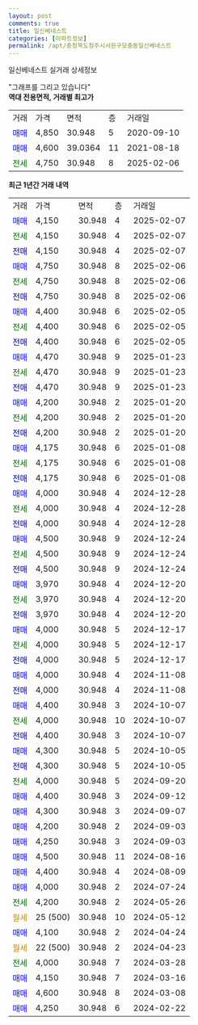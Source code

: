 ```yaml
---
layout: post
comments: true
title: 일신베네스트
categories: [아파트정보]
permalink: /apt/충청북도청주시서원구모충동일신베네스트
---
```


일신베네스트 실거래 상세정보

<script type="text/javascript">
  google.charts.load('current', {'packages':['line', 'corechart']});
  google.charts.setOnLoadCallback(drawChart);

  function drawChart() {
    var data = new google.visualization.DataTable();
    data.addColumn('date', '거래일');
    data.addColumn('number', "매매");
    data.addColumn('number', "전세");
    data.addColumn('number', "전매");

    data.addRows([[new Date(Date.parse("2025-02-07")), 4150, null, null], [new Date(Date.parse("2025-02-07")), null, 4150, null], [new Date(Date.parse("2025-02-07")), null, null, 4150], [new Date(Date.parse("2025-02-06")), 4750, null, null], [new Date(Date.parse("2025-02-06")), null, 4750, null], [new Date(Date.parse("2025-02-06")), null, null, 4750], [new Date(Date.parse("2025-02-05")), 4400, null, null], [new Date(Date.parse("2025-02-05")), null, 4400, null], [new Date(Date.parse("2025-02-05")), null, null, 4400], [new Date(Date.parse("2025-01-23")), 4470, null, null], [new Date(Date.parse("2025-01-23")), null, 4470, null], [new Date(Date.parse("2025-01-23")), null, null, 4470], [new Date(Date.parse("2025-01-20")), 4200, null, null], [new Date(Date.parse("2025-01-20")), null, 4200, null], [new Date(Date.parse("2025-01-20")), null, null, 4200], [new Date(Date.parse("2025-01-08")), 4175, null, null], [new Date(Date.parse("2025-01-08")), null, 4175, null], [new Date(Date.parse("2025-01-08")), null, null, 4175], [new Date(Date.parse("2024-12-28")), 4000, null, null], [new Date(Date.parse("2024-12-28")), null, 4000, null], [new Date(Date.parse("2024-12-28")), null, null, 4000], [new Date(Date.parse("2024-12-24")), 4500, null, null], [new Date(Date.parse("2024-12-24")), null, 4500, null], [new Date(Date.parse("2024-12-24")), null, null, 4500], [new Date(Date.parse("2024-12-20")), 3970, null, null], [new Date(Date.parse("2024-12-20")), null, 3970, null], [new Date(Date.parse("2024-12-20")), null, null, 3970], [new Date(Date.parse("2024-12-17")), 4000, null, null], [new Date(Date.parse("2024-12-17")), null, 4000, null], [new Date(Date.parse("2024-12-17")), null, null, 4000], [new Date(Date.parse("2024-11-08")), 4000, null, null], [new Date(Date.parse("2024-11-08")), null, null, 4000], [new Date(Date.parse("2024-10-07")), 4400, null, null], [new Date(Date.parse("2024-10-07")), null, 4000, null], [new Date(Date.parse("2024-10-07")), null, null, 4400], [new Date(Date.parse("2024-10-05")), 4300, null, null], [new Date(Date.parse("2024-10-05")), null, null, 4300], [new Date(Date.parse("2024-09-20")), null, 4000, null], [new Date(Date.parse("2024-09-12")), 4400, null, null], [new Date(Date.parse("2024-09-07")), 4300, null, null], [new Date(Date.parse("2024-09-03")), 4200, null, null], [new Date(Date.parse("2024-09-03")), 4250, null, null], [new Date(Date.parse("2024-08-16")), 4500, null, null], [new Date(Date.parse("2024-08-09")), 4400, null, null], [new Date(Date.parse("2024-07-24")), 4000, null, null], [new Date(Date.parse("2024-05-26")), null, 4200, null], [new Date(Date.parse("2024-05-12")), null, null, null], [new Date(Date.parse("2024-04-24")), 4100, null, null], [new Date(Date.parse("2024-04-23")), null, null, null], [new Date(Date.parse("2024-03-28")), null, 4000, null], [new Date(Date.parse("2024-03-16")), 4150, null, null], [new Date(Date.parse("2024-03-08")), 4600, null, null], [new Date(Date.parse("2024-02-22")), 4250, null, null]]);

    var options = {
      hAxis: {
        format: 'yyyy/MM/dd'
      },    
      lineWidth: 0,
      pointsVisible: true,    
      title: '최근 1년간 유형별 실거래가 분포',
      legend: { position: 'bottom' }
    };

    var formatter = new google.visualization.NumberFormat({pattern:'###,###'} );
    formatter.format(data, 1);
    formatter.format(data, 2);
    
    setTimeout(function() {
        var chart = new google.visualization.LineChart(document.getElementById('columnchart_material'));
        chart.draw(data, (options));
        document.getElementById('loading').style.display = 'none';
    }, 200);
  }
</script>


<div id="loading" style="z-index:20; display: block; margin-left: 0px">"그래프를 그리고 있습니다"</div>
<div id="columnchart_material" style="width: 95%; margin-left: 0px; display: block"></div>
<!-- contents start -->
<b>역대 전용면적, 거래별 최고가</b>
<table class="sortable">
    <tr>
      <td>거래</td>
      <td>가격</td>
      <td>면적</td>
      <td>층</td>
      <td>거래일</td>
    </tr>
        <tr>
          <td><a style="color: blue">매매</a></td>
          <td>4,850</td>
          <td>30.948</td>
          <td>5</td>
          <td>2020-09-10</td>
        </tr>            <tr>
          <td><a style="color: blue">매매</a></td>
          <td>4,600</td>
          <td>39.0364</td>
          <td>11</td>
          <td>2021-08-18</td>
        </tr>        
        <tr>
              <td><a style="color: darkgreen">전세</a></td>
              <td>4,750</td>
              <td>30.948</td>
              <td>8</td>
              <td>2025-02-06</td>
            </tr>        
    
</table>

<b>최근 1년간 거래 내역</b>

<table class="sortable">
    <tr>
      <td>거래</td>
      <td>가격</td>
      <td>면적</td>
      <td>층</td>
      <td>거래일</td>
    </tr>
    <tr>
      <td><a style="color: blue">매매</a></td>
      <td>4,150</td>
      <td>30.948</td>
      <td>4</td>
      <td>2025-02-07</td>
    </tr>          <tr>
      <td><a style="color: darkgreen">전세</a></td>
      <td>4,150</td>
      <td>30.948</td>
      <td>4</td>
      <td>2025-02-07</td>
    </tr>          <tr>
      <td><a style="color: darkblue">전매</a></td>
      <td>4,150</td>
      <td>30.948</td>
      <td>4</td>
      <td>2025-02-07</td>
    </tr>          <tr>
      <td><a style="color: blue">매매</a></td>
      <td>4,750</td>
      <td>30.948</td>
      <td>8</td>
      <td>2025-02-06</td>
    </tr>          <tr>
      <td><a style="color: darkgreen">전세</a></td>
      <td>4,750</td>
      <td>30.948</td>
      <td>8</td>
      <td>2025-02-06</td>
    </tr>          <tr>
      <td><a style="color: darkblue">전매</a></td>
      <td>4,750</td>
      <td>30.948</td>
      <td>8</td>
      <td>2025-02-06</td>
    </tr>          <tr>
      <td><a style="color: blue">매매</a></td>
      <td>4,400</td>
      <td>30.948</td>
      <td>6</td>
      <td>2025-02-05</td>
    </tr>          <tr>
      <td><a style="color: darkgreen">전세</a></td>
      <td>4,400</td>
      <td>30.948</td>
      <td>6</td>
      <td>2025-02-05</td>
    </tr>          <tr>
      <td><a style="color: darkblue">전매</a></td>
      <td>4,400</td>
      <td>30.948</td>
      <td>6</td>
      <td>2025-02-05</td>
    </tr>          <tr>
      <td><a style="color: blue">매매</a></td>
      <td>4,470</td>
      <td>30.948</td>
      <td>9</td>
      <td>2025-01-23</td>
    </tr>          <tr>
      <td><a style="color: darkgreen">전세</a></td>
      <td>4,470</td>
      <td>30.948</td>
      <td>9</td>
      <td>2025-01-23</td>
    </tr>          <tr>
      <td><a style="color: darkblue">전매</a></td>
      <td>4,470</td>
      <td>30.948</td>
      <td>9</td>
      <td>2025-01-23</td>
    </tr>          <tr>
      <td><a style="color: blue">매매</a></td>
      <td>4,200</td>
      <td>30.948</td>
      <td>2</td>
      <td>2025-01-20</td>
    </tr>          <tr>
      <td><a style="color: darkgreen">전세</a></td>
      <td>4,200</td>
      <td>30.948</td>
      <td>2</td>
      <td>2025-01-20</td>
    </tr>          <tr>
      <td><a style="color: darkblue">전매</a></td>
      <td>4,200</td>
      <td>30.948</td>
      <td>2</td>
      <td>2025-01-20</td>
    </tr>          <tr>
      <td><a style="color: blue">매매</a></td>
      <td>4,175</td>
      <td>30.948</td>
      <td>6</td>
      <td>2025-01-08</td>
    </tr>          <tr>
      <td><a style="color: darkgreen">전세</a></td>
      <td>4,175</td>
      <td>30.948</td>
      <td>6</td>
      <td>2025-01-08</td>
    </tr>          <tr>
      <td><a style="color: darkblue">전매</a></td>
      <td>4,175</td>
      <td>30.948</td>
      <td>6</td>
      <td>2025-01-08</td>
    </tr>          <tr>
      <td><a style="color: blue">매매</a></td>
      <td>4,000</td>
      <td>30.948</td>
      <td>4</td>
      <td>2024-12-28</td>
    </tr>          <tr>
      <td><a style="color: darkgreen">전세</a></td>
      <td>4,000</td>
      <td>30.948</td>
      <td>4</td>
      <td>2024-12-28</td>
    </tr>          <tr>
      <td><a style="color: darkblue">전매</a></td>
      <td>4,000</td>
      <td>30.948</td>
      <td>4</td>
      <td>2024-12-28</td>
    </tr>          <tr>
      <td><a style="color: blue">매매</a></td>
      <td>4,500</td>
      <td>30.948</td>
      <td>9</td>
      <td>2024-12-24</td>
    </tr>          <tr>
      <td><a style="color: darkgreen">전세</a></td>
      <td>4,500</td>
      <td>30.948</td>
      <td>9</td>
      <td>2024-12-24</td>
    </tr>          <tr>
      <td><a style="color: darkblue">전매</a></td>
      <td>4,500</td>
      <td>30.948</td>
      <td>9</td>
      <td>2024-12-24</td>
    </tr>          <tr>
      <td><a style="color: blue">매매</a></td>
      <td>3,970</td>
      <td>30.948</td>
      <td>4</td>
      <td>2024-12-20</td>
    </tr>          <tr>
      <td><a style="color: darkgreen">전세</a></td>
      <td>3,970</td>
      <td>30.948</td>
      <td>4</td>
      <td>2024-12-20</td>
    </tr>          <tr>
      <td><a style="color: darkblue">전매</a></td>
      <td>3,970</td>
      <td>30.948</td>
      <td>4</td>
      <td>2024-12-20</td>
    </tr>          <tr>
      <td><a style="color: blue">매매</a></td>
      <td>4,000</td>
      <td>30.948</td>
      <td>5</td>
      <td>2024-12-17</td>
    </tr>          <tr>
      <td><a style="color: darkgreen">전세</a></td>
      <td>4,000</td>
      <td>30.948</td>
      <td>5</td>
      <td>2024-12-17</td>
    </tr>          <tr>
      <td><a style="color: darkblue">전매</a></td>
      <td>4,000</td>
      <td>30.948</td>
      <td>5</td>
      <td>2024-12-17</td>
    </tr>          <tr>
      <td><a style="color: blue">매매</a></td>
      <td>4,000</td>
      <td>30.948</td>
      <td>4</td>
      <td>2024-11-08</td>
    </tr>          <tr>
      <td><a style="color: darkblue">전매</a></td>
      <td>4,000</td>
      <td>30.948</td>
      <td>4</td>
      <td>2024-11-08</td>
    </tr>          <tr>
      <td><a style="color: blue">매매</a></td>
      <td>4,400</td>
      <td>30.948</td>
      <td>3</td>
      <td>2024-10-07</td>
    </tr>          <tr>
      <td><a style="color: darkgreen">전세</a></td>
      <td>4,000</td>
      <td>30.948</td>
      <td>10</td>
      <td>2024-10-07</td>
    </tr>          <tr>
      <td><a style="color: darkblue">전매</a></td>
      <td>4,400</td>
      <td>30.948</td>
      <td>3</td>
      <td>2024-10-07</td>
    </tr>          <tr>
      <td><a style="color: blue">매매</a></td>
      <td>4,300</td>
      <td>30.948</td>
      <td>5</td>
      <td>2024-10-05</td>
    </tr>          <tr>
      <td><a style="color: darkblue">전매</a></td>
      <td>4,300</td>
      <td>30.948</td>
      <td>5</td>
      <td>2024-10-05</td>
    </tr>          <tr>
      <td><a style="color: darkgreen">전세</a></td>
      <td>4,000</td>
      <td>30.948</td>
      <td>5</td>
      <td>2024-09-20</td>
    </tr>          <tr>
      <td><a style="color: blue">매매</a></td>
      <td>4,400</td>
      <td>30.948</td>
      <td>3</td>
      <td>2024-09-12</td>
    </tr>          <tr>
      <td><a style="color: blue">매매</a></td>
      <td>4,300</td>
      <td>30.948</td>
      <td>3</td>
      <td>2024-09-07</td>
    </tr>          <tr>
      <td><a style="color: blue">매매</a></td>
      <td>4,200</td>
      <td>30.948</td>
      <td>2</td>
      <td>2024-09-03</td>
    </tr>          <tr>
      <td><a style="color: blue">매매</a></td>
      <td>4,250</td>
      <td>30.948</td>
      <td>3</td>
      <td>2024-09-03</td>
    </tr>          <tr>
      <td><a style="color: blue">매매</a></td>
      <td>4,500</td>
      <td>30.948</td>
      <td>11</td>
      <td>2024-08-16</td>
    </tr>          <tr>
      <td><a style="color: blue">매매</a></td>
      <td>4,400</td>
      <td>30.948</td>
      <td>4</td>
      <td>2024-08-09</td>
    </tr>          <tr>
      <td><a style="color: blue">매매</a></td>
      <td>4,000</td>
      <td>30.948</td>
      <td>2</td>
      <td>2024-07-24</td>
    </tr>          <tr>
      <td><a style="color: darkgreen">전세</a></td>
      <td>4,200</td>
      <td>30.948</td>
      <td>2</td>
      <td>2024-05-26</td>
    </tr>          <tr>
      <td><a style="color: darkgoldenrod">월세</a></td>
      <td>25 (500)</td>
      <td>30.948</td>
      <td>10</td>
      <td>2024-05-12</td>
    </tr>          <tr>
      <td><a style="color: blue">매매</a></td>
      <td>4,100</td>
      <td>30.948</td>
      <td>2</td>
      <td>2024-04-24</td>
    </tr>          <tr>
      <td><a style="color: darkgoldenrod">월세</a></td>
      <td>22 (500)</td>
      <td>30.948</td>
      <td>2</td>
      <td>2024-04-23</td>
    </tr>          <tr>
      <td><a style="color: darkgreen">전세</a></td>
      <td>4,000</td>
      <td>30.948</td>
      <td>7</td>
      <td>2024-03-28</td>
    </tr>          <tr>
      <td><a style="color: blue">매매</a></td>
      <td>4,150</td>
      <td>30.948</td>
      <td>7</td>
      <td>2024-03-16</td>
    </tr>          <tr>
      <td><a style="color: blue">매매</a></td>
      <td>4,600</td>
      <td>30.948</td>
      <td>8</td>
      <td>2024-03-08</td>
    </tr>          <tr>
      <td><a style="color: blue">매매</a></td>
      <td>4,250</td>
      <td>30.948</td>
      <td>6</td>
      <td>2024-02-22</td>
    </tr>      </table>
<!-- contents end -->    


